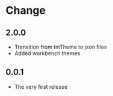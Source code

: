 # Change 

## 2.0.0
- Transition from tmTheme to json files
- Added workbench themes

## 0.0.1
- The very first release
